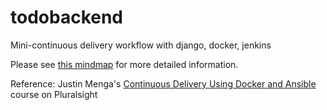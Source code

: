 # todobackend
Mini-continuous delivery workflow with django, docker, jenkins

Please see [this mindmap](https://www.mindmeister.com/740759636) for more detailed information.

Reference: Justin Menga's [Continuous Delivery Using Docker and Ansible](https://app.pluralsight.com/library/courses/docker-ansible-continuous-delivery/table-of-contents) course on Pluralsight 
